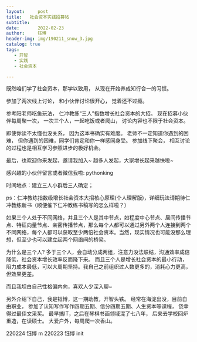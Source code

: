 ```yaml
---
layout:     post
title:   社会资本实践招募帖
subtitle: 
date:       2022-02-23  
author:     钰博
header-img: img/190211_snow_3.jpg
catalog: true
tags:
   - 开智
   - 实践
   - 社会资本

---
```



既然咱们学了社会资本，那学以致用，
从现在开始养成知行合一的习惯。

参加了两次线上讨论，
和小伙伴讨论很开心，
觉着还不过瘾。

参考阳老师吃鱼玩法，
仁冲教练“三人”指数增长社会资本的大招。
现在招募小伙伴每周聚一次，
一次三个人，一起吃饭或者爬山，
讨论内容也不限于社会资本。

即使你读不太懂也没关系，
因为这本书确实有难度。
老师不一定知道你遇到的困难，
但你遇到的困难，同学们肯定和你一样感同身受。
参加线下聚会，
相互讨论的过程也是相互学习参照进步的极好机会。

最后，也欢迎你来发起，邀请我加入~
越多人发起，大家增长起来越快啦~

感兴趣的小伙伴留言或者微信我啦: pythonking

时间地点：建立三人小群后三人确定；


ps：仁冲教练指数级增长社会资本大招核心原理(个人理解版)，详细玩法请期待仁冲教练新书（顺便催下仁冲教练书稿写的怎么样啦？）

如果三个人处于不同网络，并且三个人是其中节点，如程度中心节点、居间传播节点、特征向量节点、亲密传播节点，那么每个人都可以通过另外两个人连接到两个不同网络，每个人都可以获取至少两倍社会资本。当然，现实情况也可能没那么理想，但至少也可以建立起两个网络间的桥梁。

为什么是三个人?
多于三个人，会自动分成两组，注意力没法联结，沟通效率成倍降低，社会资本增长效率反而降下来。
而且三个人是增长社会资本的最小行动，阻力成本最低，可以大周期坚持。我自己之前组织过人数更多的，消耗心力更高，但效果更差。

而且我坦白自己性格偏内向，喜欢人少深入聊~

另外介绍下自己，我是钰博，这一期助教，开智头铁。
经常在海淀出没，目前自由职业，
参加了认知写作写作四期五期、信分四期五期、人生资本等课程，
侥幸得过最佳文采奖。
最早搞IT，之后在琴棋书画领域混了七八年，
后来去学校回炉重造，在读硕士。
大爱户外，每周爬一次香山。

220224 钰博 m
220223 钰博 init 
